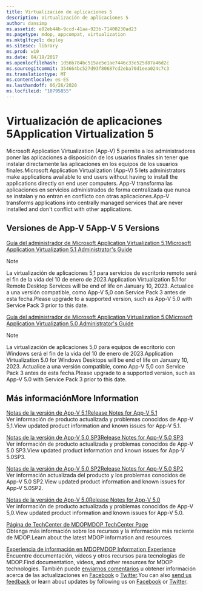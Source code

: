 ```yaml
---
title: Virtualización de aplicaciones 5
description: Virtualización de aplicaciones 5
author: dansimp
ms.assetid: e82eb44b-9ccd-41aa-923b-71400230ad23
ms.pagetype: mdop, appcompat, virtualization
ms.mktglfcycl: deploy
ms.sitesec: library
ms.prod: w10
ms.date: 04/19/2017
ms.openlocfilehash: 1d56b784bc515ae5e1ae7446c33e525d87a46d2c
ms.sourcegitcommit: 354664bc527d93f80687cd2eba70d1eea024c7c3
ms.translationtype: MT
ms.contentlocale: es-ES
ms.lasthandoff: 06/26/2020
ms.locfileid: "10795855"
---
```

# <span data-ttu-id="44858-103">Virtualización de aplicaciones 5</span><span class="sxs-lookup"><span data-stu-id="44858-103">Application Virtualization 5</span></span>


<span data-ttu-id="44858-104">Microsoft Application Virtualization (App-V) 5 permite a los administradores poner las aplicaciones a disposición de los usuarios finales sin tener que instalar directamente las aplicaciones en los equipos de los usuarios finales.</span><span class="sxs-lookup"><span data-stu-id="44858-104">Microsoft Application Virtualization (App-V) 5 lets administrators make applications available to end users without having to install the applications directly on end user computers.</span></span> <span data-ttu-id="44858-105">App-V transforma las aplicaciones en servicios administrados de forma centralizada que nunca se instalan y no entran en conflicto con otras aplicaciones.</span><span class="sxs-lookup"><span data-stu-id="44858-105">App-V transforms applications into centrally managed services that are never installed and don't conflict with other applications.</span></span>

## <span data-ttu-id="44858-106">Versiones de App-V 5</span><span class="sxs-lookup"><span data-stu-id="44858-106">App-V 5 Versions</span></span>


[<span data-ttu-id="44858-107">Guía del administrador de Microsoft Application Virtualization 5,1</span><span class="sxs-lookup"><span data-stu-id="44858-107">Microsoft Application Virtualization 5.1 Administrator's Guide</span></span>](microsoft-application-virtualization-51-administrators-guide.md)

> [!NOTE]
> <span data-ttu-id="44858-108">La virtualización de aplicaciones 5,1 para servicios de escritorio remoto será el fin de la vida del 10 de enero de 2023.</span><span class="sxs-lookup"><span data-stu-id="44858-108">Application Virtualization 5.1 for Remote Desktop Services will be end of life on January 10, 2023.</span></span> <span data-ttu-id="44858-109">Actualice a una versión compatible, como App-V 5,0 con Service Pack 3 antes de esta fecha.</span><span class="sxs-lookup"><span data-stu-id="44858-109">Please upgrade to a supported version, such as App-V 5.0 with Service Pack 3 prior to this date.</span></span>

[<span data-ttu-id="44858-110">Guía del administrador de Microsoft Application Virtualization 5,0</span><span class="sxs-lookup"><span data-stu-id="44858-110">Microsoft Application Virtualization 5.0 Administrator's Guide</span></span>](microsoft-application-virtualization-50-administrators-guide.md)

> [!NOTE] 
> <span data-ttu-id="44858-111">La virtualización de aplicaciones 5,0 para equipos de escritorio con Windows será el fin de la vida del 10 de enero de 2023.</span><span class="sxs-lookup"><span data-stu-id="44858-111">Application Virtualization 5.0 for Windows Desktops will be end of life on January 10, 2023.</span></span> <span data-ttu-id="44858-112">Actualice a una versión compatible, como App-V 5,0 con Service Pack 3 antes de esta fecha.</span><span class="sxs-lookup"><span data-stu-id="44858-112">Please upgrade to a supported version, such as App-V 5.0 with Service Pack 3 prior to this date.</span></span>

## <span data-ttu-id="44858-113">Más información</span><span class="sxs-lookup"><span data-stu-id="44858-113">More Information</span></span>


<a href="" id="release-notes-for-app-v-5-1"></a>[<span data-ttu-id="44858-114">Notas de la versión de App-V 5.1</span><span class="sxs-lookup"><span data-stu-id="44858-114">Release Notes for App-V 5.1</span></span>](release-notes-for-app-v-51.md)  
<span data-ttu-id="44858-115">Ver información de producto actualizada y problemas conocidos de App-V 5,1.</span><span class="sxs-lookup"><span data-stu-id="44858-115">View updated product information and known issues for App-V 5.1.</span></span>

<a href="" id="release-notes-for-app-v-5-0-sp3"></a>[<span data-ttu-id="44858-116">Notas de la versión de App-V 5.0 SP3</span><span class="sxs-lookup"><span data-stu-id="44858-116">Release Notes for App-V 5.0 SP3</span></span>](release-notes-for-app-v-50-sp3.md)  
<span data-ttu-id="44858-117">Ver información de producto actualizada y problemas conocidos de App-V 5.0 SP3.</span><span class="sxs-lookup"><span data-stu-id="44858-117">View updated product information and known issues for App-V 5.0SP3.</span></span>

<a href="" id="release-notes-for-app-v-5-0-sp2"></a>[<span data-ttu-id="44858-118">Notas de la versión de App-V 5.0 SP2</span><span class="sxs-lookup"><span data-stu-id="44858-118">Release Notes for App-V 5.0 SP2</span></span>](release-notes-for-app-v-50-sp2.md)  
<span data-ttu-id="44858-119">Ver información actualizada del producto y los problemas conocidos de App-V 5.0 SP2.</span><span class="sxs-lookup"><span data-stu-id="44858-119">View updated product information and known issues for App-V 5.0SP2.</span></span>

<a href="" id="release-notes-for-app-v-5-0"></a>[<span data-ttu-id="44858-120">Notas de la versión de App-V 5.0</span><span class="sxs-lookup"><span data-stu-id="44858-120">Release Notes for App-V 5.0</span></span>](release-notes-for-app-v-50.md)  
<span data-ttu-id="44858-121">Ver información de producto actualizada y problemas conocidos de App-V 5,0.</span><span class="sxs-lookup"><span data-stu-id="44858-121">View updated product information and known issues for App-V 5.0.</span></span>

<a href="" id="mdop-techcenter-page"></a>[<span data-ttu-id="44858-122">Página de TechCenter de MDOP</span><span class="sxs-lookup"><span data-stu-id="44858-122">MDOP TechCenter Page</span></span>](https://go.microsoft.com/fwlink/p/?LinkId=225286)  
<span data-ttu-id="44858-123">Obtenga más información sobre los recursos y la información más reciente de MDOP.</span><span class="sxs-lookup"><span data-stu-id="44858-123">Learn about the latest MDOP information and resources.</span></span>

<a href="" id="mdop-information-experience"></a>[<span data-ttu-id="44858-124">Experiencia de información en MDOP</span><span class="sxs-lookup"><span data-stu-id="44858-124">MDOP Information Experience</span></span>](https://go.microsoft.com/fwlink/p/?LinkId=236032)  
<span data-ttu-id="44858-125">Encuentre documentación, vídeos y otros recursos para tecnologías de MDOP.</span><span class="sxs-lookup"><span data-stu-id="44858-125">Find documentation, videos, and other resources for MDOP technologies.</span></span> <span data-ttu-id="44858-126">También puede [enviarnos comentarios](mailto:MDOPDocs@microsoft.com) u obtener información acerca de las actualizaciones en [Facebook](https://go.microsoft.com/fwlink/p/?LinkId=242445) o [Twitter](https://go.microsoft.com/fwlink/p/?LinkId=242447).</span><span class="sxs-lookup"><span data-stu-id="44858-126">You can also [send us feedback](mailto:MDOPDocs@microsoft.com) or learn about updates by following us on [Facebook](https://go.microsoft.com/fwlink/p/?LinkId=242445) or [Twitter](https://go.microsoft.com/fwlink/p/?LinkId=242447).</span></span>






 

 





